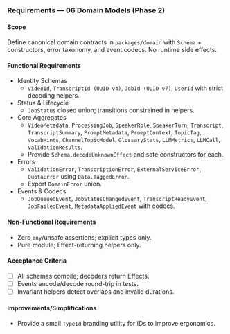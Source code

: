 ### Requirements — 06 Domain Models (Phase 2)

#### Scope

Define canonical domain contracts in `packages/domain` with `Schema` + constructors, error taxonomy, and event codecs. No runtime side effects.

#### Functional Requirements

- Identity Schemas
  - `VideoId`, `TranscriptId (UUID v4)`, `JobId (UUID v7)`, `UserId` with strict decoding helpers.
- Status & Lifecycle
  - `JobStatus` closed union; transitions constrained in helpers.
- Core Aggregates
  - `VideoMetadata`, `ProcessingJob`, `SpeakerRole`, `SpeakerTurn`, `Transcript`, `TranscriptSummary`, `PromptMetadata`, `PromptContext`, `TopicTag`, `VocabHints`, `ChannelTopicModel`, `GlossaryStats`, `LLMMetrics`, `LLMCall`, `ValidationResults`.
  - Provide `Schema.decodeUnknownEffect` and safe constructors for each.
- Errors
  - `ValidationError`, `TranscriptionError`, `ExternalServiceError`, `QuotaError` using `Data.TaggedError`.
  - Export `DomainError` union.
- Events & Codecs
  - `JobQueuedEvent`, `JobStatusChangedEvent`, `TranscriptReadyEvent`, `JobFailedEvent`, `MetadataAppliedEvent` with codecs.

#### Non-Functional Requirements

- Zero `any`/unsafe assertions; explicit types only.
- Pure module; Effect-returning helpers only.

#### Acceptance Criteria

- [ ] All schemas compile; decoders return Effects.
- [ ] Events encode/decode round-trip in tests.
- [ ] Invariant helpers detect overlaps and invalid durations.

#### Improvements/Simplifications

- Provide a small `TypeId` branding utility for IDs to improve ergonomics.
